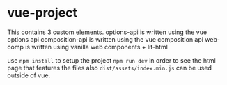 # vue-project

This contains 3 custom elements.
options-api is written using the vue options api 
composition-api is written using the vue composition api
web-comp is written using vanilla web components + lit-html

use `npm install` to setup the project
`npm run dev` in order to see the html page that features the files
also `dist/assets/index.min.js` can be used outside of vue. 
